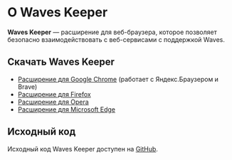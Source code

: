 # О Waves Keeper

**Waves Keeper** — расширение для веб-браузера, которое позволяет безопасно взаимодействовать с веб-сервисами с поддержкой Waves.

## Скачать Waves Keeper

* [Расширение для Google Chrome](https://chrome.google.com/webstore/detail/waves-keeper/lpilbniiabackdjcionkobglmddfbcjo)  (работает с Яндекс.Браузером и Brave)
* [Расширение для Firefox](https://addons.mozilla.org/en-US/firefox/addon/waves-keeper)
* [Расширение для Opera](https://addons.opera.com/ru/extensions/details/waves-keeper)
* [Расширение для Microsoft Edge](https://www.microsoft.com/ru-ru/p/waves-keeper/9npz1hrq32nt?activetab=pivot:overviewtab)

## Исходный код

Исходный код Waves Keeper доступен на [GitHub](https://github.com/wavesplatform/waveskeeper).
